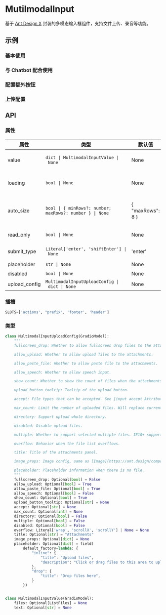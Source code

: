# MutilmodalInput 

基于 [Ant Design X](https://x.ant.design) 封装的多模态输入框组件，支持文件上传、录音等功能。

## 示例

### 基本使用

<demo name="basic"></demo>

### 与 Chatbot 配合使用

<demo name="with_chatbot"></demo>

### 配置额外按钮

<demo name="extra_button"></demo>

### 上传配置

<demo name="upload_config"></demo>

## API 

### 属性

| 属性          | 类型                                                     | 默认值           | 描述                                                                            |
| ------------- | -------------------------------------------------------- | ---------------- | ------------------------------------------------------------------------------- |
| value         | `dict \| MultimodalInputValue \| None`                   | None             | 显示的默认值，格式为`{ "text":"", "files":[] }`。                               |
| loading       | `bool \| None`                                           | None             | 输入框是否处处于加载状态，此时可以触发 `cancel` 事件。                          |
| auto_size     | `bool \| { minRows?: number; maxRows?: number } \| None` | { "maxRows": 8 } | 自适应内容高度，可设置为 True \| False 或对象：{ "minRows": 2, "maxRows": 6 }。 |
| read_only     | `bool \| None`                                           | None             | 输入框是否为只读状态。                                                          |
| submit_type   | `Literal['enter', 'shiftEnter'] \| None`                 | 'enter'          | 输入框触发`submit`事件的方式。                                                  |
| placeholder   | `str \| None`                                            | None             | 输入框的提示信息。                                                              |
| disabled      | `bool \| None`                                           | None             | 是否禁用。                                                                      |
| upload_config | `MultimodalInputUploadConfig \| dict \| None`            | None             | 文件上传配置。                                                                  |

### 插槽

```python
SLOTS=['actions', "prefix", 'footer', 'header']
```

### 类型

```python
class MultimodalInputUploadConfig(GradioModel):
    """
    fullscreen_drop: Whether to allow fullscreen drop files to the attachments.

    allow_upload: Whether to allow upload files to the attachments.

    allow_paste_file: Whether to allow paste file to the attachments.

    allow_speech: Whether to allow speech input.

    show_count: Whether to show the count of files when the attachments panel is close.

    upload_button_tooltip: Tooltip of the upload button.

    accept: File types that can be accepted. See [input accept Attribute](https://developer.mozilla.org/en-US/docs/Web/HTML/Element/input/file#accept).

    max_count: Limit the number of uploaded files. Will replace current one when maxCount is 1.

    directory: Support upload whole directory.

    disabled: Disable upload files.

    multiple: Whether to support selected multiple files. IE10+ supported. You can select multiple files with CTRL holding down while multiple is set to be True.

    overflow: Behavior when the file list overflows.

    title: Title of the attachments panel.

    image_props: Image config, same as [Image](https://ant.design/components/image)

    placeholder: Placeholder information when there is no file.
    """
    fullscreen_drop: Optional[bool] = False
    allow_upload: Optional[bool] = True
    allow_paste_file: Optional[bool] = True
    allow_speech: Optional[bool] = False
    show_count: Optional[bool] = True
    upload_button_tooltip: Optional[str] = None
    accept: Optional[str] = None
    max_count: Optional[int] = None
    directory: Optional[bool] = False
    multiple: Optional[bool] = False
    disabled: Optional[bool] = False
    overflow: Literal['wrap', 'scrollX', 'scrollY'] | None = None
    title: Optional[str] = "Attachments"
    image_props: Optional[dict] = None
    placeholder: Optional[dict] = field(
        default_factory=lambda: {
            "inline": {
                "title": "Upload files",
                "description": "Click or drag files to this area to upload"
            },
            "drop": {
                "title": "Drop files here",
            }
        })


class MultimodalInputValue(GradioModel):
    files: Optional[ListFiles] = None
    text: Optional[str] = None

```
